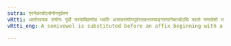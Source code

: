 ```yaml
---
sutra: एरनेकाचोऽसंयोगपूर्वस्य
vRtti: धातोरवयवः संयोगः पूर्वो यस्मादिवर्णान्न भवति असावसंयोगपूर्वस्तदन्तस्याङ्गस्यानेकाचोऽचि परतो यणादेशो भवति ॥
vRtti_eng: A semivowel is substituted before an affix beginning with a vowel, for the final इ or ई of a root, not preceded by a conjunct consonant forming part of the root, when the stem is not a monosyllable.

---
```

